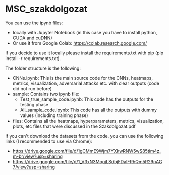# MSC_szakdolgozat

You can use the ipynb files:
 - locally with Jupyter Notebook (in this case you have to install python, CUDA and cuDNN)
 - Or use it from Google Colab: https://colab.research.google.com/

If you decide to use it locally please install the requirements.txt with pip (pip install -r requirements.txt).

The folder structure is the following:
 - CNNs.ipynb: This is the main source code for the CNNs, heatmaps, metrics, visualization, adversarial attacks etc. with clear outputs (code did not run before)
 - sample: Contains two ipynb file:
    * Test_true_sample_code.ipynb: This code has the outputs for the testing phase
    * All_sample_code.ipynb: This code has all the outputs with dummy values (including training phase)
 - files: Contains all the heatmaps, hyperparameters, metrics, visualization, plots, etc files that were discussed in the Szakdolgozat.pdf 

If you can't download the datasets from the code, you can use the following links (I recommended to use via Chrome):
 - https://drive.google.com/file/d/1gCMmE9Wjm7YXkwRNW5wS85tim4z_m-br/view?usp=sharing
 - https://drive.google.com/file/d/1_V3xN3MoqjLSdbjFDalFRhQm5R29nAG7/view?usp=sharing
